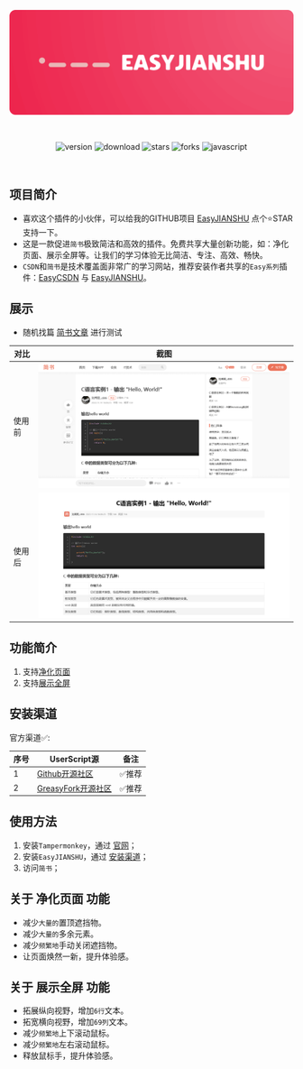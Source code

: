 <br><br>

<center><div align="center">

<img src="/assets/EasyJIANSHU.png" width="750"></img>

<br>

<img alt="version" src="https://img.shields.io/greasyfork/v/481661?style=for-the-badge&label=%E7%89%88%E6%9C%AC&logo=velog&logoColor=BE95FF&color=7B68EE"></img>
<img alt="download" src="https://img.shields.io/greasyfork/dt/481661?style=for-the-badge&label=%E7%94%A8%E6%88%B7%E5%AE%89%E8%A3%85%E9%87%8F&logo=bilibili&logoColor=78FF96"></img>
<img alt="stars" src="https://img.shields.io/github/stars/xcanwin/EasyJIANSHU?style=for-the-badge&label=Stars&logo=undertale&logoColor=red&color=orange"></img>
<img alt="forks" src="https://img.shields.io/github/forks/xcanwin/EasyJIANSHU?style=for-the-badge&label=Forks&logo=stackshare&logoColor=green&color=0AC18E"></img>
<img alt="javascript" src="https://img.shields.io/badge/JavaScript-%3E%3DES13-green?style=for-the-badge&label=JavaScript&logo=JavaScript&color=FDEE21"></img>

</div></center>

<br>

## 项目简介

- 喜欢这个插件的小伙伴，可以给我的GITHUB项目 [EasyJIANSHU](https://github.com/xcanwin/EasyJIANSHU) 点个⭐️STAR支持一下。
- 这是一款促进```简书```极致简洁和高效的插件。免费共享大量创新功能，如：净化页面、展示全屏等。让我们的学习体验无比简洁、专注、高效、畅快。
- ```CSDN```和```简书```是技术覆盖面非常广的学习网站，推荐安装作者共享的```Easy系列```插件：[EasyCSDN](https://github.com/xcanwin/EasyCSDN/) 与 [EasyJIANSHU](https://github.com/xcanwin/EasyJIANSHU/)。

## 展示

- 随机找篇 [简书文章](https://www.jianshu.com/p/893756be4971) 进行测试

| 对比 | 截图 |
| --- | --- |
| 使用前 | <img src="/assets/jianshu-before.png" width="750"></img> |
| 使用后 | <img src="/assets/jianshu-after.png" width="750"></img> |

## 功能简介

1. 支持[净化页面](#关于-净化页面-功能)
2. 支持[展示全屏](#关于-展示全屏-功能)

## 安装渠道

官方渠道✅:

| 序号 | UserScript源 | 备注 |
| --- | --- | --- |
| 1 | [Github开源社区](https://raw.githubusercontent.com/xcanwin/EasyJIANSHU/main/EasyJIANSHU.user.js) | ✅推荐 |
| 2 | [GreasyFork开源社区](https://greasyfork.org/zh-CN/scripts/481661-easyjianshu) | ✅推荐 |

## 使用方法

1. 安装```Tampermonkey```，通过 [官网](https://www.tampermonkey.net/)；
2. 安装```EasyJIANSHU```，通过 [安装渠道](#安装渠道)；
3. 访问```简书```；

## 关于 净化页面 功能

- 减少```大量的```置顶遮挡物。
- 减少```大量的```多余元素。
- 减少```频繁地```手动关闭遮挡物。
- 让页面焕然一新，提升体验感。

## 关于 展示全屏 功能

- 拓展纵向视野，增加```6行```文本。
- 拓宽横向视野，增加```69列```文本。
- 减少```频繁地```上下滚动鼠标。
- 减少```频繁地```左右滚动鼠标。
- 释放鼠标手，提升体验感。
